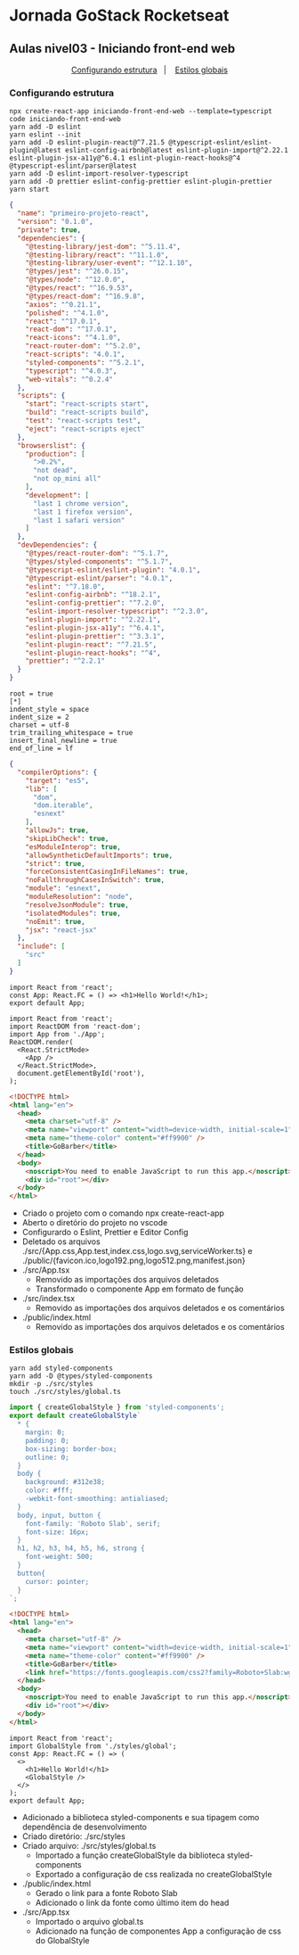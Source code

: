 # Jornada GoStack Rocketseat

## Aulas nivel03 - Iniciando front-end web

<p align="center">
  <a href="#configurando-estrutura">Configurando estrutura</a>&nbsp;&nbsp;&nbsp;|&nbsp;&nbsp;&nbsp;
  <a href="#estilos-globais">Estilos globais</a>
</p>

### Configurando estrutura

```shell
npx create-react-app iniciando-front-end-web --template=typescript
code iniciando-front-end-web
yarn add -D eslint
yarn eslint --init
yarn add -D eslint-plugin-react@^7.21.5 @typescript-eslint/eslint-plugin@latest eslint-config-airbnb@latest eslint-plugin-import@^2.22.1 eslint-plugin-jsx-a11y@^6.4.1 eslint-plugin-react-hooks@^4 @typescript-eslint/parser@latest
yarn add -D eslint-import-resolver-typescript
yarn add -D prettier eslint-config-prettier eslint-plugin-prettier
yarn start
```

```json
{
  "name": "primeiro-projeto-react",
  "version": "0.1.0",
  "private": true,
  "dependencies": {
    "@testing-library/jest-dom": "^5.11.4",
    "@testing-library/react": "^11.1.0",
    "@testing-library/user-event": "^12.1.10",
    "@types/jest": "^26.0.15",
    "@types/node": "^12.0.0",
    "@types/react": "^16.9.53",
    "@types/react-dom": "^16.9.8",
    "axios": "^0.21.1",
    "polished": "^4.1.0",
    "react": "^17.0.1",
    "react-dom": "^17.0.1",
    "react-icons": "^4.1.0",
    "react-router-dom": "^5.2.0",
    "react-scripts": "4.0.1",
    "styled-components": "^5.2.1",
    "typescript": "^4.0.3",
    "web-vitals": "^0.2.4"
  },
  "scripts": {
    "start": "react-scripts start",
    "build": "react-scripts build",
    "test": "react-scripts test",
    "eject": "react-scripts eject"
  },
  "browserslist": {
    "production": [
      ">0.2%",
      "not dead",
      "not op_mini all"
    ],
    "development": [
      "last 1 chrome version",
      "last 1 firefox version",
      "last 1 safari version"
    ]
  },
  "devDependencies": {
    "@types/react-router-dom": "^5.1.7",
    "@types/styled-components": "^5.1.7",
    "@typescript-eslint/eslint-plugin": "4.0.1",
    "@typescript-eslint/parser": "4.0.1",
    "eslint": "^7.18.0",
    "eslint-config-airbnb": "^18.2.1",
    "eslint-config-prettier": "^7.2.0",
    "eslint-import-resolver-typescript": "^2.3.0",
    "eslint-plugin-import": "^2.22.1",
    "eslint-plugin-jsx-a11y": "^6.4.1",
    "eslint-plugin-prettier": "^3.3.1",
    "eslint-plugin-react": "^7.21.5",
    "eslint-plugin-react-hooks": "^4",
    "prettier": "^2.2.1"
  }
}
```
```
root = true
[*]
indent_style = space
indent_size = 2
charset = utf-8
trim_trailing_whitespace = true
insert_final_newline = true
end_of_line = lf
```

```json
{
  "compilerOptions": {
    "target": "es5",
    "lib": [
      "dom",
      "dom.iterable",
      "esnext"
    ],
    "allowJs": true,
    "skipLibCheck": true,
    "esModuleInterop": true,
    "allowSyntheticDefaultImports": true,
    "strict": true,
    "forceConsistentCasingInFileNames": true,
    "noFallthroughCasesInSwitch": true,
    "module": "esnext",
    "moduleResolution": "node",
    "resolveJsonModule": true,
    "isolatedModules": true,
    "noEmit": true,
    "jsx": "react-jsx"
  },
  "include": [
    "src"
  ]
}
```

```tsx
import React from 'react';
const App: React.FC = () => <h1>Hello World!</h1>;
export default App;
```

```tsx
import React from 'react';
import ReactDOM from 'react-dom';
import App from './App';
ReactDOM.render(
  <React.StrictMode>
    <App />
  </React.StrictMode>,
  document.getElementById('root'),
);
```

```html
<!DOCTYPE html>
<html lang="en">
  <head>
    <meta charset="utf-8" />
    <meta name="viewport" content="width=device-width, initial-scale=1" />
    <meta name="theme-color" content="#ff9900" />
    <title>GoBarber</title>
  </head>
  <body>
    <noscript>You need to enable JavaScript to run this app.</noscript>
    <div id="root"></div>
  </body>
</html>
```

- Criado o projeto com o comando npx create-react-app
- Aberto o diretório do projeto no vscode
- Configurardo o Eslint, Prettier e Editor Config
- Deletado os arquivos ./src/{App.css,App.test,index.css,logo.svg,serviceWorker.ts} e ./public/{favicon.ico,logo192.png,logo512.png,manifest.json}
- ./src/App.tsx
  - Removido as importações dos arquivos deletados
  - Transformado o componente App em formato de função
- ./src/index.tsx
  - Removido as importações dos arquivos deletados e os comentários
- ./public/index.html
  - Removido as importações dos arquivos deletados e os comentários

### Estilos globais

```shell
yarn add styled-components
yarn add -D @types/styled-components
mkdir -p ./src/styles
touch ./src/styles/global.ts
```

```ts
import { createGlobalStyle } from 'styled-components';
export default createGlobalStyle`
  * {
    margin: 0;
    padding: 0;
    box-sizing: border-box;
    outline: 0;
  }
  body {
    background: #312e38;
    color: #fff;
    -webkit-font-smoothing: antialiased;
  }
  body, input, button {
    font-family: 'Roboto Slab', serif;
    font-size: 16px;
  }
  h1, h2, h3, h4, h5, h6, strong {
    font-weight: 500;
  }
  button{
    cursor: pointer;
  }
`;
```

```html
<!DOCTYPE html>
<html lang="en">
  <head>
    <meta charset="utf-8" />
    <meta name="viewport" content="width=device-width, initial-scale=1" />
    <meta name="theme-color" content="#ff9900" />
    <title>GoBarber</title>
    <link href="https://fonts.googleapis.com/css2?family=Roboto+Slab:wght@400;500&display=swap" rel="stylesheet" />
  </head>
  <body>
    <noscript>You need to enable JavaScript to run this app.</noscript>
    <div id="root"></div>
  </body>
</html>
```

```tsx
import React from 'react';
import GlobalStyle from './styles/global';
const App: React.FC = () => (
  <>
    <h1>Hello World!</h1>
    <GlobalStyle />
  </>
);
export default App;
```

- Adicionado a biblioteca styled-components e sua tipagem como dependência de desenvolvimento
- Criado diretório: ./src/styles
- Criado arquivo: ./src/styles/global.ts
  - Importado a função createGlobalStyle da biblioteca styled-components
  - Exportado a configuração de css realizada no createGlobalStyle
- ./public/index.html
  - Gerado o link para a fonte Roboto Slab
  - Adicionado o link da fonte como último item do head
- ./src/App.tsx
  - Importado o arquivo global.ts
  - Adicionado na função de componentes App a configuração de css do GlobalStyle
